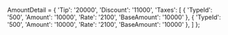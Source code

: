 AmountDetail = {
    'Tip': '20000',
    'Discount': '11000',
    'Taxes': [
        {
            'TypeId': '500',
            'Amount': '10000',
            'Rate': '2100',
            'BaseAmount': '10000'
        },
        {
            'TypeId': '500',
            'Amount': '10000',
            'Rate': '2100',
            'BaseAmount': '10000'
        },
    ]
};